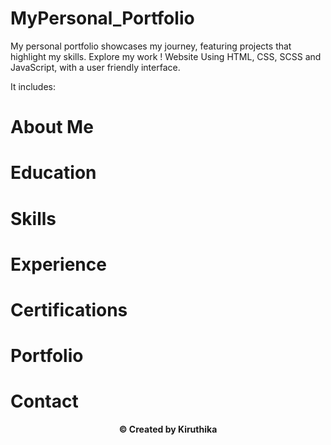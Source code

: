 # MyPersonal_Portfolio
My personal portfolio showcases my journey, featuring projects that highlight my skills. Explore my work !
Website Using HTML, CSS, SCSS and JavaScript, with a user friendly interface.

It includes: 

# About Me
# Education
# Skills
# Experience
# Certifications
# Portfolio
# Contact
<p align="center"><b>© Created by Kiruthika</b></p>
